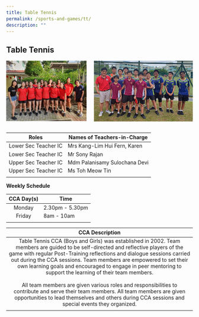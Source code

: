 ```yaml
---
title: Table Tennis
permalink: /sports-and-games/tt/
description: ""
---
```


## Table Tennis

<img src="/images/B Division Girls Team Photo 1.jpg" style="width:43%" align=left>
<img src="/images/c div boys.jpg" style="width:53%" align=right>
<br clear="left"><br>

| **Roles** | **Names of Teachers-in-Charge** |
|:---:|---|
| Lower Sec Teacher IC | Mrs Kang-Lim Hui Fern, Karen |
| Lower Sec Teacher IC | Mr Sony Rajan |
| Upper Sec Teacher IC | Mdm Palanisamy Sulochana Devi |
| Upper Sec Teacher IC | Ms Toh Meow Tin |
|  |  |

**Weekly Schedule**

| **CCA Day(s)** | **Time** |
|:---:|---|
| Monday | 2.30pm - 5.30pm |
| Friday | 8am - 10am |
|  |  |

| **CCA Description** |
|:---:|
| Table Tennis CCA (Boys and Girls) was established in 2002. Team members are guided to be self-directed and reflective players of the game with regular Post-Training reflections and dialogue sessions carried out during the CCA sessions. Team members are empowered to set their own learning goals and encouraged to engage in peer mentoring to support the learning of their team members.  <br><br>All team members are given various roles and responsibilities to contribute and serve their team members. All team members are given opportunities to lead themselves and others during CCA sessions and special events they organized. |
|  |

